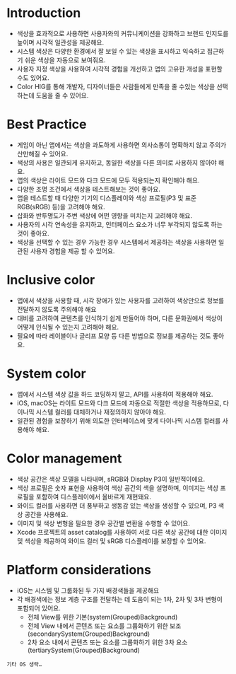 # Introduction

- 색상을 효과적으로 사용하면 사용자와의 커뮤니케이션을 강화하고 브랜드 인지도를 높이며 시각적 일관성을 제공해요.
- 시스템 색상은 다양한 환경에서 잘 보일 수 있는 색상을 표시하고 익숙하고 접근하기 쉬운 색상을 자동으로 보여줘요.
- 사용자 지정 색상을 사용하여 시각적 경험을 개선하고 앱의 고유한 개성을 표현할 수도 있어요.
- Color HIG를 통해 개발자, 디자이너들은 사람들에게 만족을 줄 수있는 색상을 선택하는데 도움을 줄 수 있어요.


# Best Practice

- 게임이 아닌 앱에서는 색상을 과도하게 사용하면 의사소통이 명확하지 않고 주의가 산만해질 수 있어요.
- 색상의 사용은 일관되게 유지하고, 동일한 색상을 다른 의미로 사용하지 않아야 해요.
- 앱의 색상은 라이트 모드와 다크 모드에 모두 적용되는지 확인해야 해요.
- 다양한 조명 조건에서 색상을 테스트해보는 것이 좋아요.
- 앱을 테스트할 때 다양한 기기의 디스플레이와 색상 프로필(P3 및 표준 RGB(sRGB) 등)을 고려해야 해요.
- 삽화와 반투명도가 주변 색상에 어떤 영향을 미치는지 고려해야 해요.
- 사용자의 시각 연속성을 유지하고, 인터페이스 요소가 너무 부각되지 않도록 하는 것이 좋아요.
- 색상을 선택할 수 있는 경우 가능한 경우 시스템에서 제공하는 색상을 사용하면 일관된 사용자 경험을 제공 할 수 있어요.


# Inclusive color

- 앱에서 색상을 사용할 때, 시각 장애가 있는 사용자를 고려하여 색상만으로 정보를 전달하지 않도록 주의해야 해요
- 대비를 고려하여 콘텐츠를 인식하기 쉽게 만들어야 하며, 다른 문화권에서 색상이 어떻게 인식될 수 있는지 고려해야 해요.
- 필요에 따라 레이블이나 글리프 모양 등 다른 방법으로 정보를 제공하는 것도 좋아요. 

# System color

- 앱에서 시스템 색상 값을 하드 코딩하지 말고, API를 사용하여 적용해야 해요.
- iOS, macOS는 라이트 모드와 다크 모드에 자동으로 적절한 색상을 적용하므로, 다이나믹 시스템 컬러를 대체하거나 재정의하지 않아야 해요.
- 일관된 경험을 보장하기 위해 의도한 인터페이스에 맞게 다이나믹 시스템 컬러를 사용해야 해요.


# Color management

- 색상 공간은 색상 모델을 나타내며, sRGB와 Display P3이 일반적이에요.
- 색상 프로필은 숫자 표현을 사용하여 색상 공간의 색을 설명하며, 이미지는 색상 프로필을 포함하여 디스플레이에서 올바르게 재현돼요.
- 와이드 컬러를 사용하면 더 풍부하고 생동감 있는 색상을 생성할 수 있으며, P3 색상 공간을 사용해요.
- 이미지 및 색상 변형을 필요한 경우 공간별 변환을 수행할 수 있어요.
- Xcode 프로젝트의 asset catalog를 사용하여 서로 다른 색상 공간에 대한 이미지 및 색상을 제공하여 와이드 컬러 및 sRGB 디스플레이를 보장할 수 있어요.


# Platform considerations

- iOS는 시스템 및 그룹화된 두 가지 배경색들을 제공해요
- 각 배경색에는 정보 계층 구조를 전달하는 데 도움이 되는 1차, 2차 및 3차 변형이 포함되어 있어요.
  - 전체 View를 위한 기본(system(Grouped)Background)
  - 전체 View 내에서 콘텐츠 또는 요소를 그룹화하기 위한 보조(secondarySystem(Grouped)Background)
  - 2차 요소 내에서 콘텐츠 또는 요소를 그룹화하기 위한 3차 요소(tertiarySystem(Grouped)Background)

`기타 OS 생략…`
